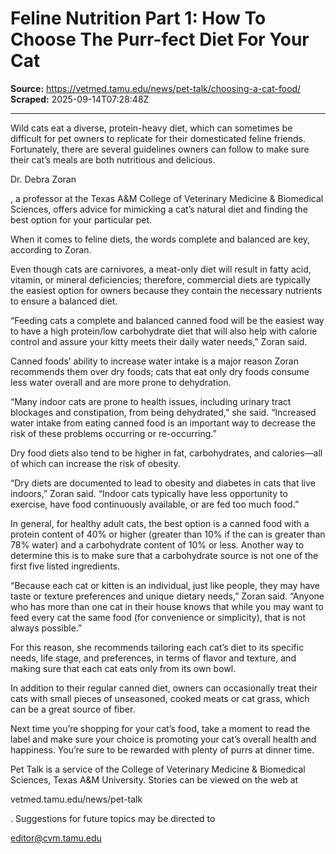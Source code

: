 # Feline Nutrition Part 1: How To Choose The Purr-fect Diet For Your Cat

**Source:** https://vetmed.tamu.edu/news/pet-talk/choosing-a-cat-food/
**Scraped:** 2025-09-14T07:28:48Z

---

Wild cats eat a diverse, protein-heavy diet, which can sometimes be difficult for pet owners to replicate for their domesticated feline friends. Fortunately, there are several guidelines owners can follow to make sure their cat’s meals are both nutritious and delicious.

Dr. Debra Zoran

, a professor at the Texas A&M College of Veterinary Medicine & Biomedical Sciences, offers advice for mimicking a cat’s natural diet and finding the best option for your particular pet.

When it comes to feline diets, the words complete and balanced are key, according to Zoran.

Even though cats are carnivores, a meat-only diet will result in fatty acid, vitamin, or mineral deficiencies; therefore, commercial diets are typically the easiest option for owners because they contain the necessary nutrients to ensure a balanced diet.

“Feeding cats a complete and balanced canned food will be the easiest way to have a high protein/low carbohydrate diet that will also help with calorie control and assure your kitty meets their daily water needs,” Zoran said.

Canned foods’ ability to increase water intake is a major reason Zoran recommends them over dry foods; cats that eat only dry foods consume less water overall and are more prone to dehydration.

“Many indoor cats are prone to health issues, including urinary tract blockages and constipation, from being dehydrated,” she said. “Increased water intake from eating canned food is an important way to decrease the risk of these problems occurring or re-occurring.”

Dry food diets also tend to be higher in fat, carbohydrates, and calories—all of which can increase the risk of obesity.

“Dry diets are documented to lead to obesity and diabetes in cats that live indoors,” Zoran said. “Indoor cats typically have less opportunity to exercise, have food continuously available, or are fed too much food.”

In general, for healthy adult cats, the best option is a canned food with a protein content of 40% or higher (greater than 10% if the can is greater than 78% water) and a carbohydrate content of 10% or less. Another way to determine this is to make sure that a carbohydrate source is not one of the first five listed ingredients.

“Because each cat or kitten is an individual, just like people, they may have taste or texture preferences and unique dietary needs,” Zoran said. “Anyone who has more than one cat in their house knows that while you may want to feed every cat the same food (for convenience or simplicity), that is not always possible.”

For this reason, she recommends tailoring each cat’s diet to its specific needs, life stage, and preferences, in terms of flavor and texture, and making sure that each cat eats only from its own bowl.

In addition to their regular canned diet, owners can occasionally treat their cats with small pieces of unseasoned, cooked meats or cat grass, which can be a great source of fiber.

Next time you’re shopping for your cat’s food, take a moment to read the label and make sure your choice is promoting your cat’s overall health and happiness. You’re sure to be rewarded with plenty of purrs at dinner time.

Pet Talk is a service of the College of Veterinary Medicine & Biomedical Sciences, Texas A&M University. Stories can be viewed on the web at

vetmed.tamu.edu/news/pet-talk

. Suggestions for future topics may be directed to

editor@cvm.tamu.edu